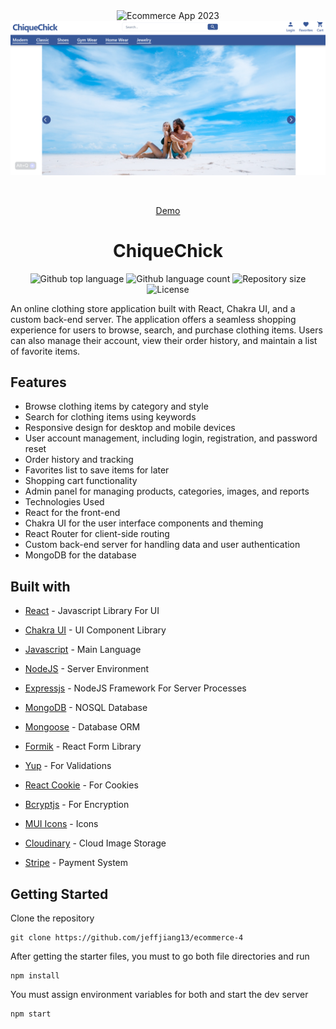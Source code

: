 <div align="center" id="top">
  <img src="./frontend/public/favicon.ico" alt="Ecommerce App 2023" />
    <img src="./frontend/public/port6.png" alt="Ecommerce App 2023" />


  &#xa0;

  <a href="https://ecommerce-4.vercel.app">Demo</a>
</div>

<h1 align="center">ChiqueChick</h1>

<p align="center">
  <img alt="Github top language" src="https://img.shields.io/github/languages/top/jeffjiang13/ecommerce-4?color=56BEB8">

  <img alt="Github language count" src="https://img.shields.io/github/languages/count/jeffjiang13/ecommerce-4?color=56BEB8">

  <img alt="Repository size" src="https://img.shields.io/github/repo-size/jeffjiang13/ecommerce-4?color=56BEB8">

  <img alt="License" src="https://img.shields.io/github/license/jeffjiang13/ecommerce-4?color=56BEB8">


An online clothing store application built with React, Chakra UI, and a custom back-end server. The application offers a seamless shopping experience for users to browse, search, and purchase clothing items. Users can also manage their account, view their order history, and maintain a list of favorite items.

## Features
- Browse clothing items by category and style
- Search for clothing items using keywords
- Responsive design for desktop and mobile devices
- User account management, including login, registration, and password reset
- Order history and tracking
- Favorites list to save items for later
- Shopping cart functionality
- Admin panel for managing products, categories, images, and reports
- Technologies Used
- React for the front-end
- Chakra UI for the user interface components and theming
- React Router for client-side routing
- Custom back-end server for handling data and user authentication
- MongoDB for the database

## Built with

- [React](https://reactjs.org/) - Javascript Library For UI

- [Chakra UI](https://chakra-ui.com/) - UI Component Library

- [Javascript](https://www.javascript.com/) - Main Language

- [NodeJS](https://nodejs.org/en/) - Server Environment

- [Expressjs](https://expressjs.com/) - NodeJS Framework For Server Processes

- [MongoDB](https://www.mongodb.com/) - NOSQL Database

- [Mongoose](https://mongoosejs.com/) - Database ORM

- [Formik](https://formik.org/) - React Form Library

- [Yup](https://www.npmjs.com/package/yup) - For Validations

- [React Cookie](https://www.npmjs.com/package/react-cookie) - For Cookies

- [Bcryptjs](https://www.npmjs.com/package/bcryptjs) - For Encryption

- [MUI Icons](https://mui.com/material-ui/material-icons/) - Icons

- [Cloudinary](https://cloudinary.com/) - Cloud Image Storage

- [Stripe](https://stripe.com/) - Payment System

## Getting Started

Clone the repository

```
git clone https://github.com/jeffjiang13/ecommerce-4
```

After getting the starter files, you must to go both file directories and run

```
npm install
```

You must assign environment variables for both and start the dev server

```
npm start
```
